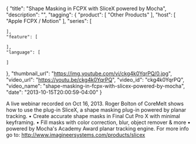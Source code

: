 {
  "title": "Shape Masking in FCPX with SliceX powered by Mocha",
  "description": "",
  "tagging": {
    "product": [
      "Other Products"
    ],
    "host": [
      "Apple FCPX / Motion"
    ],
    "series": [

    ],
    "feature": [

    ],
    "language": [

    ]
  },
  "thumbnail_url": "https://img.youtube.com/vi/ckg4k0YqrPQ/0.jpg",
  "video_url": "https://youtu.be/ckg4k0YqrPQ",
  "video_id": "ckg4k0YqrPQ",
  "video_name": "shape-masking-in-fcpx-with-slicex-powered-by-mocha",
  "date": "2013-10-15T20:00:59-04:00"
}

A live webinar recorded on Oct 16, 2013. Roger Bolton of CoreMelt shows how to
use the plug-in SliceX, a shape masking plug-in powered by planar tracking. •
Create accurate shape masks in Final Cut Pro X with minimal keyframing. • Fill
masks with color correction, blur, object remover &amp; more • powered by
Mocha's Academy Award planar tracking engine. For more info go to:
http://www.imagineersystems.com/products/slicex


